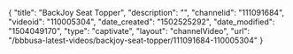 {
    "title": "BackJoy Seat Topper",
    "description": "",
    "channelid": "111091684",
    "videoid": "110005304",
    "date_created": "1502525292",
    "date_modified": "1504049170",
    "type": "captivate",
    "layout": "channelVideo",
    "url": "\/bbbusa-latest-videos\/backjoy-seat-topper\/111091684-110005304"
}